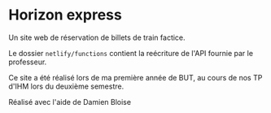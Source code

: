 # Horizon express

Un site web de réservation de billets de train factice.

Le dossier `netlify/functions` contient la reécriture de l'API fournie par le professeur.

Ce site a été réalisé lors de ma première année de BUT, au cours de nos TP d'IHM lors du deuxième semestre.

 Réalisé avec l'aide de Damien Bloise